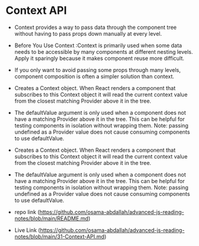 # Context API

* Context provides a way to pass data through the component tree without having to pass props down manually at every level.

* Before You Use Context :Context is primarily used when some data needs to be accessible by many components at different nesting levels. Apply it sparingly because it makes component reuse more difficult.

* If you only want to avoid passing some props through many levels, component composition is often a simpler solution than context.

* Creates a Context object. When React renders a component that subscribes to this Context object it will read the current context value from the closest matching Provider above it in the tree.

* The defaultValue argument is only used when a component does not have a matching Provider above it in the tree. This can be helpful for testing components in isolation without wrapping them. Note: passing undefined as a Provider value does not cause consuming components to use defaultValue.

* Creates a Context object. When React renders a component that subscribes to this Context object it will read the current context value from the closest matching Provider above it in the tree.

* The defaultValue argument is only used when a component does not have a matching Provider above it in the tree. This can be helpful for testing components in isolation without wrapping them. Note: passing undefined as a Provider value does not cause consuming components to use defaultValue.

- repo link (https://github.com/osama-abdallah/advanced-js-reading-notes/blob/main/README.md)

- Live Link (https://github.com/osama-abdallah/advanced-js-reading-notes/blob/main/31-Context-API.md)